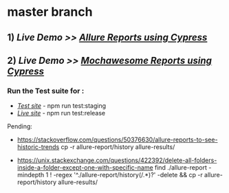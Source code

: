 # master branch

## 1) _Live Demo >> [Allure Reports using Cypress](https://vrt.yssofindia.org/e2e/py-e2e-preview-links/allure-reports/#)_

## 2) _Live Demo >> [Mochawesome Reports using Cypress](https://vrt.yssofindia.org/e2e/py-e2e-preview-links/cypress/reports/html/index.html)_
  
### Run the Test suite for :  
- _[Test site](https://test.yssofindia.org/)_ - npm run test:staging
-  _[Live site](https://yssofindia.org/)_ - npm run test:release

Pending:

- https://stackoverflow.com/questions/50376630/allure-reports-to-see-historic-trends
cp -r allure-report/history allure-results/

- https://unix.stackexchange.com/questions/422392/delete-all-folders-inside-a-folder-except-one-with-specific-name
find ./allure-report -mindepth 1 ! -regex '^./allure-report/history\(/.*\)?' -delete && cp -r allure-report/history allure-results/

